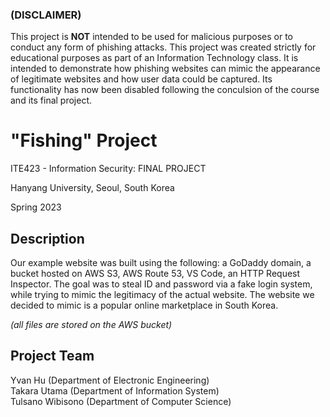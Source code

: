 ### (DISCLAIMER)
This project is **NOT** intended to be used for malicious purposes or to conduct any form of phishing attacks. This project was created strictly for educational purposes as part of an Information Technology class. It is intended to demonstrate how phishing websites can mimic the appearance of legitimate websites and how user data could be captured. Its functionality has now been disabled following the conculsion of the course and its final project.

# "Fishing" Project

ITE423 - Information Security: FINAL PROJECT

Hanyang University, Seoul, South Korea

Spring 2023


## Description
Our example website was built using the following: a GoDaddy domain, a bucket hosted on AWS S3, AWS Route 53, VS Code, an HTTP Request Inspector. The goal was to steal ID and password via a fake login system, while trying to mimic the legitimacy of the actual website. The website we decided to mimic is a popular online marketplace in South Korea. 

*(all files are stored on the AWS bucket)*

## Project Team

Yvan Hu (Department of Electronic Engineering)\
Takara Utama (Department of Information System)\
Tulsano Wibisono (Department of Computer Science)


